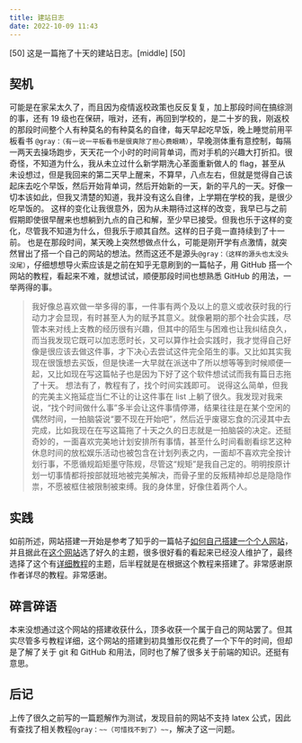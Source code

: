 ```yaml
---
title: 建站日志
date: 2022-10-09 11:43
---
```

[50]
这是一篇拖了十天的建站日志。[middle]
[50]
## 契机
可能是在家呆太久了，而且因为疫情返校政策也反反复复，加上那段时间在搞综测的事，还有 19 级也在保研，哦对，还有，再回到学校的，是二十岁的我，刚返校的那段时间整个人有种莫名的有种莫名的自律，每天早起吃早饭，晚上睡觉前用平板看书 `@gray：（有一说一平板看书是很爽除了担心费眼睛）`，早晚测体重有意控制，每隔一两天去操场跑步，天天花一个小时的时间背单词，而对手机的兴趣大打折扣。很奇怪，不知道为什么，我从未立过什么新学期洗心革面重新做人的 flag，甚至从未设想过，但是我回来的第二天早上醒来，不算早，八点左右，但就是觉得自己该起床去吃个早饭，然后开始背单词，然后开始新的一天，新的平凡的一天。好像一切本该如此，但我又清楚的知道，我并没有这么自律，上学期在学校的我，是很少吃早饭的。
这样的变化让我很意外，因为从未期待过这样的改变，我早已与之前假期即使很早醒来也想躺到九点的自己和解，至少早已接受。但我也乐于这样的变化，尽管我不知道为什么，但我乐于顺其自然。这样的日子竟一直持续到了十一前。
也是在那段时间，某天晚上突然想做点什么，可能是刚开学有点激情，就突然冒出了搭一个自己的网站的想法。然而这还不是源头`@gray：（这样的源头也太没头没尾）`，仔细想想导火索应该是之前在知乎无意刷到的一篇帖子，用 GitHub 搭一个网站的教程，看起来不难，就想试试，顺便那段时间也想熟悉 GitHub 的用法，一举两得的事。
>我好像总喜欢做一举多得的事，一件事有两个及以上的意义或收获时我的行动力才会显现，有时甚至人为的赋予其意义。就像暑期的那个社会实践，尽管本来对线上支教的经历很有兴趣，但其中的陌生与困难也让我纠结良久，而当我发现它既可以加志愿时长，又可以算作社会实践时，我才觉得自己好像是很应该去做这件事，才下决心去尝试这件完全陌生的事。又比如其实我现在很饿想去买饭，但是快递一大早就在派送中了所以想等等到时候顺便一起，又比如现在写这篇帖子也是因为下好了这个软件想试试而我有篇日志拖了十天。
想法有了，教程有了，找个时间实践即可。
>说得这么简单，但我的完美主义拖延症当仁不让的让这件事在 list 上躺了很久。我发现对我来说，“找个时间做什么事”多半会让这件事情停滞，结果往往是在某个空闲的偶然时间，一拍脑袋说“要不现在开始吧”，然后近乎废寝忘食的沉浸其中去完成，比如我现在在写这篇拖了十天之久的日志就是一拍脑袋的决定。还挺奇妙的，一面喜欢完美地计划安排所有事情，甚至什么时间看剧看综艺这种休息时间的放松娱乐活动也被包含在计划列表之内，一面却不喜欢完全按计划行事，不愿循规蹈矩墨守陈规，尽管这“规矩”是我自己定的。明明按原计划一切事情都将按部就班地被完美解决，而骨子里的反叛精神却总是隐隐作祟，不愿被框住被限制被束缚。我的身体里，好像住着两个人。
## 实践
如前所述，网站搭建一开始是参考了知乎的一篇帖子[如何自己搭建一个个人网站](https://www.zhihu.com/question/22197688)，并且据此在[这个网站](https://hexo.io/themes/index.html)选了好久的主题，很多很好看的看起来已经没人维护了，最终选择了这个有[详细教程](https://www.yunyoujun.cn/share/how-to-build-your-site/)的主题，后半程就是在根据这个教程来搭建了。非常感谢原作者详尽的教程。非常感谢。
## 碎言碎语
本来没想通过这个网站的搭建收获什么，顶多收获一个属于自己的网站罢了。但其实尽管多亏教程详细，这个网站的搭建到初具雏形仅花费了一个下午的时间，但却是了解了关于 git 和 GitHub 和用法，同时也了解了很多关于前端的知识。还挺有意思。
## 后记
上传了很久之前写的一篇题解作为测试，发现目前的网站不支持 latex 公式，因此有查找了相关教程`@gray：~~（可惜找不到了）~~`，解决了这一问题。

